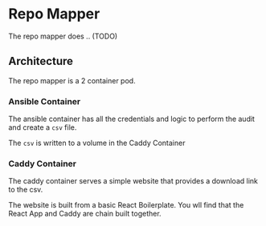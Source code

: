 # Repo Mapper

The repo mapper does .. (TODO)

## Architecture

The repo mapper is a 2 container pod. 

### Ansible Container

The ansible container has all the credentials and logic to perform the audit and create a `csv` file. 

The `csv` is written to a volume in the Caddy Container

### Caddy Container

The caddy container serves a simple website that provides a download link to the csv. 

The website is built from a basic React Boilerplate. You wll find that the React App and Caddy are chain built together. 

